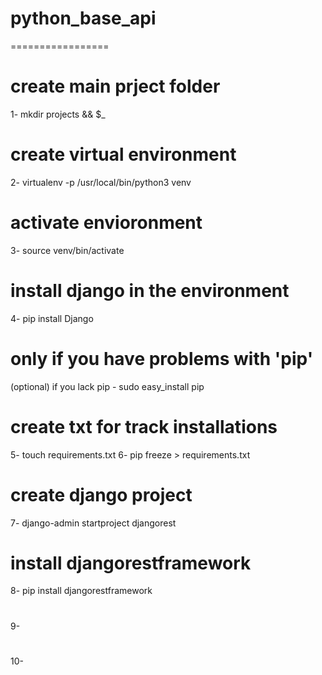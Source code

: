 # python_base_api
=================
# create main prject folder
1- mkdir projects && $_ 
# create virtual environment
2- virtualenv -p /usr/local/bin/python3 venv
# activate envioronment
3- source venv/bin/activate
# install django in the environment
4- pip install Django
# only if you have problems with 'pip'
(optional) if you lack pip - sudo easy_install pip
# create txt for track installations
5- touch requirements.txt
6- pip freeze > requirements.txt
# create django project
7- django-admin startproject djangorest
# install djangorestframework
8- pip install djangorestframework
#
9-
#
10-
